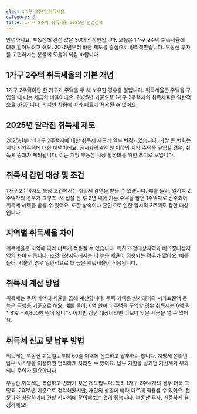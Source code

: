 ```yaml
---
slug: 1가구-2주택-취득세율
category: 0
title: 1가구 2주택 취득세율 2025년 완전정복
---
```


안녕하세요, 부동산에 관심 많은 30대 직장인입니다. 오늘은 1가구 2주택 취득세율에 대해 알아보려고 해요. 2025년부터 바뀐 제도를 중심으로 정리해봤습니다. 부동산 투자를 고민하시는 분들께 도움이 되길 바랍니다.

## 1가구 2주택 취득세율의 기본 개념

1가구 2주택이란 한 가구가 주택을 두 채 보유한 경우를 말합니다. 취득세율은 주택을 구입할 때 내는 세금의 비율이에요. 2025년 기준으로 1가구 2주택자의 취득세율은 일반적으로 8%입니다. 하지만 상황에 따라 다르게 적용될 수 있어요.

## 2025년 달라진 취득세 제도

2025년부터 1가구 2주택자에 대한 취득세 제도가 일부 변경되었습니다. 가장 큰 변화는 지방 저가주택에 대한 혜택이에요. 공시가격 4억 원 이하의 지방 주택을 구입할 경우, 취득세 중과가 제외됩니다. 이는 지방 부동산 시장 활성화를 위한 조치로 보입니다.

## 취득세 감면 대상 및 조건

1가구 2주택자도 특정 조건에서는 취득세 감면을 받을 수 있습니다. 예를 들어, 일시적 2주택자의 경우가 그렇죠. 새 집을 산 후 2년 내에 기존 주택을 팔면 1주택자로 간주되어 취득세 혜택을 받을 수 있어요. 또한 상속이나 혼인으로 인한 일시적 2주택도 감면 대상입니다.

## 지역별 취득세율 차이

취득세율은 지역에 따라 다르게 적용될 수 있습니다. 특히 조정대상지역과 비조정대상지역의 차이가 큽니다. 조정대상지역에서는 더 높은 세율이 적용되는 경우가 많아요. 예를 들어, 서울의 경우 일반적으로 더 높은 취득세율이 적용됩니다.

## 취득세 계산 방법

취득세는 주택 가액에 세율을 곱해 계산합니다. 주택 가액은 실거래가와 시가표준액 중 높은 금액을 기준으로 해요. 예를 들어, 6억 원짜리 주택을 구입할 경우 취득세는 6억 원 \* 8% = 4,800만 원이 됩니다. 하지만 감면 대상이라면 이보다 낮은 세금을 낼 수 있어요.

## 취득세 신고 및 납부 방법

취득세는 부동산 취득일로부터 60일 이내에 신고하고 납부해야 합니다. 지방세 온라인 납부 시스템을 이용하면 편리하게 처리할 수 있어요. 납부 기한을 넘기면 가산세가 부과되니 주의가 필요합니다.

부동산 취득세는 복잡하고 변화가 잦은 제도입니다. 특히 1가구 2주택자의 경우 더욱 그렇죠. 2025년 기준으로 정리해봤지만, 개인의 상황에 따라 다르게 적용될 수 있어요. 전문가와 상담하거나 관할 지자체에 문의해보는 것이 좋습니다. 부동산 투자, 신중하게 결정하세요!
